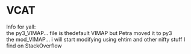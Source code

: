 # VCAT

Info for yall:  
the py3_VIMAP... file is thedefault VIMAP but Petra moved it to py3  
the mod_VIMAP... i will start modifying using ehtim and other nifty stuff I find on StackOverflow 



